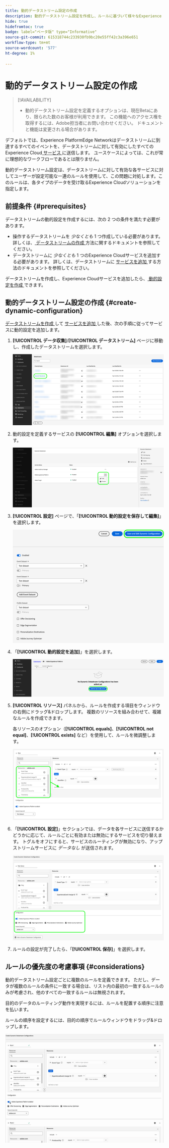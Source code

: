 ```yaml
---
title: 動的データストリーム設定の作成
description: 動的データストリーム設定を作成し、ルールに基づいて様々なExperience Cloudサービスにデータをルーティングする方法について説明します。
hide: true
hidefromtoc: true
badge: label="ベータ版" type="Informative"
source-git-commit: 615318744c233930fb9bc20e55ff42c3a396e651
workflow-type: tm+mt
source-wordcount: '577'
ht-degree: 1%

---
```



# 動的データストリーム設定の作成

>[!AVAILABILITY]
>
>* 動的データストリーム設定を定義するオプションは、現在Betaにあり、限られた数のお客様が利用できます。 この機能へのアクセス権を取得するには、Adobe担当者にお問い合わせください。 ドキュメントと機能は変更される場合があります。

デフォルトでは、Experience PlatformEdge Networkはデータストリームに到達するすべてのイベントを、データストリームに対して有効にしたすべてのExperience Cloud[ サービス ](configure.md#add-services) に送信します。 ユースケースによっては、これが常に理想的なワークフローであるとは限りません。

動的データストリーム設定は、データストリームに対して有効な各サービスに対してユーザーが設定可能な一連のルールを使用して、この問題に対処します。このルールは、各タイプのデータを受け取るExperience Cloudソリューションを指定します。

## 前提条件 {#prerequisites}

データストリームの動的設定を作成するには、次の 2 つの条件を満たす必要があります。

* 操作するデータストリームを *少なくとも* 1 つ作成している必要があります。 詳しくは、[ データストリームの作成 ](configure.md) 方法に関するドキュメントを参照してください。
* データストリームに *少なくとも* 1 つのExperience Cloudサービスを追加する必要があります。 詳しくは、データストリームに [ サービスを追加 ](configure.md#add-services) する方法のドキュメントを参照してください。

データストリームを作成し、Experience Cloudサービスを追加したら、[ 動的設定を作成 ](#create-dynamic-configuration) できます。

## 動的データストリーム設定の作成 {#create-dynamic-configuration}

[ データストリームを作成 ](configure.md) して [ サービスを追加 ](configure.md#add-services) した後、次の手順に従ってサービスに動的設定を追加します。

1. **[!UICONTROL データ収集]**/**[!UICONTROL データストリーム]** ページに移動し、作成したデータストリームを選択します。

   ![ データストリームのリストを表示するデータストリームのユーザーインターフェイスの画像 ](assets/configure-dynamic-datastream/select-datastream.png)

1. 動的設定を定義するサービスの **[!UICONTROL 編集]** オプションを選択します。

   ![ データストリームに追加されたサービスを示すデータストリームのユーザーインターフェイスの画像 ](assets/configure-dynamic-datastream/select-service.png)

1. **[!UICONTROL 設定]** ページで、「**[!UICONTROL 動的設定を保存して編集]**」を選択します。

   ![ データストリーム設定ページを示すデータストリームのユーザーインターフェイスの画像 ](assets/configure-dynamic-datastream/save-and-edit.png)

1. 「**[!UICONTROL 動的設定を追加]**」を選択します。

   ![ ルールが追加されていない動的設定を示すデータストリームのユーザーインターフェイスの画像 ](assets/configure-dynamic-datastream/add-dynamic-config.png)

1. **[!UICONTROL リソース]** パネルから、ルールを作成する項目をウィンドウの右側にドラッグ&amp;ドロップします。 複数のリソースを組み合わせて、複雑なルールを作成できます。

   各リソースのオプション（**[!UICONTROL equals]**、**[!UICONTROL not equal]**、**[!UICONTROL exists]** など）を使用して、ルールを微調整します。

   ![ 動的設定ルールを示すデータストリームのユーザーインターフェイスの画像 ](assets/configure-dynamic-datastream/drag-resources.png)

1. 「**[!UICONTROL 設定]**」セクションでは、データを各サービスに送信するかどうかに応じて、ルールごとに有効または無効にするサービスを切り替えます。 トグルをオフにすると、サービスのルーティングが無効になり、アップストリームサービスに *データなし* が送信されます。

   ![ 動的設定ルールを示すデータストリームのユーザーインターフェイスの画像 ](assets/configure-dynamic-datastream/enable-service.png)

1. ルールの設定が完了したら、「**[!UICONTROL 保存]**」を選択します。

## ルールの優先度の考慮事項 {#considerations}

動的データストリーム設定ごとに複数のルールを定義できます。 ただし、データが複数のルールの条件に一致する場合は、リスト内の最初の一致するルールのみが考慮され、他のすべての一致するルールは無視されます。

目的のデータのルーティング動作を実現するには、ルールを配置する順序に注意を払います。

ルールの順序を設定するには、目的の順序でルールウィンドウをドラッグ&amp;ドロップします。

![ ドラッグ&amp;ドロップでルールの順序を変更する方法を示すGIF](assets/configure-dynamic-datastream/move-rules.gif)